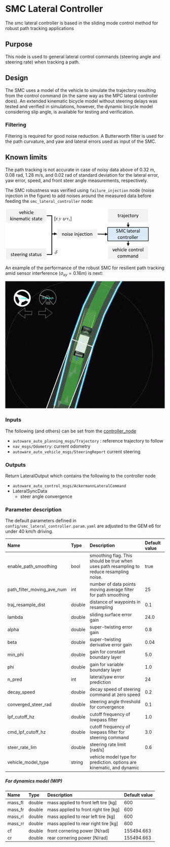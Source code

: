 # SMC Lateral Controller

The smc lateral controller is based in the sliding mode control method for robust path tracking applications

## Purpose

This node is used to general lateral control commands (steering angle and steering rate) when tracking a path.

## Design

The SMC uses a model of the vehicle to simulate the trajectory resulting from the control command (in the same way as the MPC lateral controller does). An extended kinematic bicycle model without steering delays was tested and verified in simulations, however, the dynamic bicycle model considering slip angle, is available for testing and verification.

### Filtering

Filtering is required for good noise reduction. A Butterworth filter is used for the path curvature, and yaw and lateral errors used as input of the SMC.

## Known limits

The path tracking is not accurate in case of noisy data above of 0.32 m, 0.08 rad, 1.28 m/s, and 0.02 rad of standard deviation for the lateral error, yaw error, speed, and front steer angle measurements, respectively.

The SMC robustness was verified using `failure_injection` node (noise injection in the figure) to add noises around the measured data before feeding the `smc_lateral_controller` node:

![Alt Text](image/autoware_integration.png)

An example of the performance of the robust SMC for resilient path tracking amid sensor interference ($\sigma_{xy}=0.16 m$) is next:

![Alt Text](animation/smc_robustness_analysis_xy_std016.gif)

### Inputs

The following (and others) can be set from the [controller_node](../trajectory_follower_node/README.md)

- `autoware_auto_planning_msgs/Trajectory` : reference trajectory to follow
- `nav_msgs/Odometry`: current odometry
- `autoware_auto_vehicle_msgs/SteeringReport` current steering

### Outputs

Return LateralOutput which contains the following to the controller node

- `autoware_auto_control_msgs/AckermannLateralCommand`
- LateralSyncData
  - steer angle convergence

### Parameter description

The default parameters defined in `config/smc_lateral_controller.param.yaml` are adjusted to the GEM e6 for under 40 km/h driving.

| Name                                         | Type   | Description                                                                                                                                          | Default value |
| :------------------------------------------- | :----- | :--------------------------------------------------------------------------------------------------------------------------------------------------- | :------------ |
| enable_path_smoothing | bool | smoothing flag. This should be true when uses path resampling to reduce resampling noise. | true |
| path_filter_moving_ave_num | int | number of data points moving average filter for path smoothing | 25 |
| traj_resample_dist | double | distance of waypoints in resampling | 0.1 |
| lambda | double | sliding surface error gain | 24.0 |
| alpha | double | super-twisting  error gain | 0.8 |
| beta | double | super-twisting derivative error gain | 0.04 |
| min_phi | double | gain for constant boundary layer | 5.0 |
| phi | double | gain for variable boundary layer | 1.0 |
| n_pred |  int | lateral/yaw error prediction | 24 |
| decay_speed | double | decay speed of steering command at zero speed | 0.2 |
| converged_steer_rad | double | steering angle threshold for convergence | 0.1 |
| lpf_cutoff_hz | double | cutoff frequency of lowpass filter | 1.0 |
| cmd_lpf_cutoff_hz | double | cutoff frequency of lowpass filter for steering command | 3.0 |
| steer_rate_lim | double | steering rate limit [rad/s] | 0.6 |
| vehicle_model_type | string | vehicle model type for prediction. options are kinematic, and dynamic |

##### For dynamics model (WIP)

| Name          | Type   | Description                                 | Default value |
| :------------ | :----- | :------------------------------------------ | :------------ |
| mass_fl       | double | mass applied to front left tire [kg]        | 600           |
| mass_fr       | double | mass applied to front right tire [kg]       | 600           |
| mass_rl       | double | mass applied to rear left tire [kg]         | 600           |
| mass_rr       | double | mass applied to rear right tire [kg]        | 600           |
| cf            | double | front cornering power [N/rad]               | 155494.663    |
| cr            | double | rear cornering power [N/rad]                | 155494.663    |